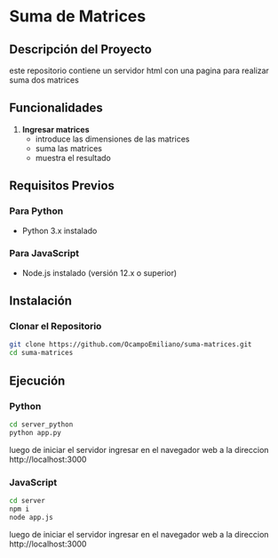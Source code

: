 # Suma de Matrices

## Descripción del Proyecto
este repositorio contiene un servidor html con una pagina para realizar suma dos matrices

## Funcionalidades
1. **Ingresar matrices**
   - introduce las dimensiones de las matrices
   - suma las matrices
   - muestra el resultado

## Requisitos Previos
### Para Python
- Python 3.x instalado

### Para JavaScript
- Node.js instalado (versión 12.x o superior)

## Instalación

### Clonar el Repositorio
```bash
git clone https://github.com/OcampoEmiliano/suma-matrices.git
cd suma-matrices
```

## Ejecución

### Python
```bash
cd server_python
python app.py
```
luego de iniciar el servidor ingresar en el navegador web a la direccion http://localhost:3000

### JavaScript
```bash
cd server
npm i
node app.js
```

luego de iniciar el servidor ingresar en el navegador web a la direccion http://localhost:3000